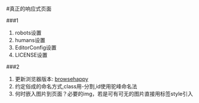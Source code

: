 #真正的响应式页面

###1

1. robots设置
2. humans设置
3. EditorConfig设置
4. LICENSE设置

###2

1. 更新浏览器版本: [browsehappy](https://browsehappy.com/)
2. 约定俗成的命名方式,class用-分割,id使用驼峰命名法
3. 何时嵌入图片到页面？必要的img，若是可有可无的图片直接用标签style引入

